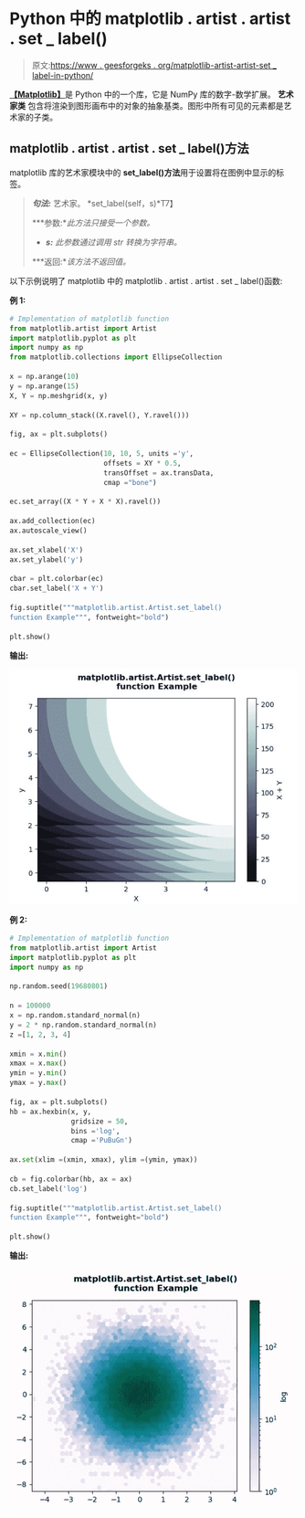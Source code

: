 # Python 中的 matplotlib . artist . artist . set _ label()

> 原文:[https://www . geesforgeks . org/matplotlib-artist-artist-set _ label-in-python/](https://www.geeksforgeeks.org/matplotlib-artist-artist-set_label-in-python/)

[**【Matplotlib】**](https://www.geeksforgeeks.org/python-introduction-matplotlib/)是 Python 中的一个库，它是 NumPy 库的数字-数学扩展。 **艺术家类** 包含将渲染到图形画布中的对象的抽象基类。图形中所有可见的元素都是艺术家的子类。

## matplotlib . artist . artist . set _ label()方法

matplotlib 库的艺术家模块中的 **set_label()方法**用于设置将在图例中显示的标签。

> ***句法:*** 艺术家。 *set_label(self，s)*T7】
> 
> ***参数:**此方法只接受一个参数。*
> 
> *   ***s:** 此参数通过调用 str 转换为字符串。*
> 
> ***返回:**该方法不返回值。*

以下示例说明了 matplotlib 中的 matplotlib . artist . artist . set _ label()函数:

**例 1:**

```py
# Implementation of matplotlib function
from matplotlib.artist import Artist 
import matplotlib.pyplot as plt 
import numpy as np 
from matplotlib.collections import EllipseCollection 

x = np.arange(10) 
y = np.arange(15) 
X, Y = np.meshgrid(x, y) 

XY = np.column_stack((X.ravel(), Y.ravel())) 

fig, ax = plt.subplots() 

ec = EllipseCollection(10, 10, 5, units ='y', 
                       offsets = XY * 0.5, 
                       transOffset = ax.transData, 
                       cmap ="bone") 

ec.set_array((X * Y + X * X).ravel()) 

ax.add_collection(ec) 
ax.autoscale_view() 

ax.set_xlabel('X') 
ax.set_ylabel('y') 

cbar = plt.colorbar(ec) 
cbar.set_label('X + Y')  

fig.suptitle("""matplotlib.artist.Artist.set_label()
function Example""", fontweight="bold")

plt.show()
```

**输出:**

![](img/9c397972e9cfd91a6452523a85487389.png)

**例 2:**

```py
# Implementation of matplotlib function
from matplotlib.artist import Artist 
import matplotlib.pyplot as plt 
import numpy as np 

np.random.seed(19680801) 

n = 100000
x = np.random.standard_normal(n) 
y = 2 * np.random.standard_normal(n) 
z =[1, 2, 3, 4] 

xmin = x.min() 
xmax = x.max() 
ymin = y.min() 
ymax = y.max() 

fig, ax = plt.subplots() 
hb = ax.hexbin(x, y,
               gridsize = 50,
               bins ='log',
               cmap ='PuBuGn') 

ax.set(xlim =(xmin, xmax), ylim =(ymin, ymax)) 

cb = fig.colorbar(hb, ax = ax) 
cb.set_label('log')  

fig.suptitle("""matplotlib.artist.Artist.set_label()
function Example""", fontweight="bold")

plt.show()
```

**输出:**

![](img/e1b304edcc6e90a8677ceb51caa7f169.png)